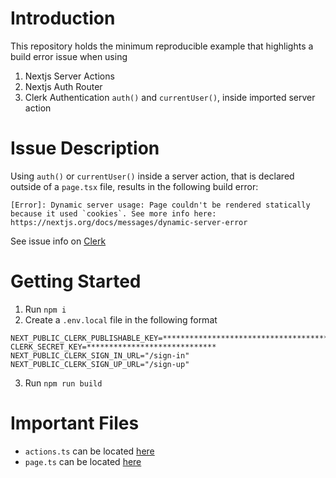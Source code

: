 # Introduction
This repository holds the minimum reproducible example that highlights a build error issue when using
1. Nextjs Server Actions
2. Nextjs Auth Router
3. Clerk Authentication `auth()` and `currentUser()`, inside imported server action
# Issue Description
Using `auth()` or `currentUser()` inside a server action, that is declared outside of a `page.tsx` file, results in the following build error:   
```
[Error]: Dynamic server usage: Page couldn't be rendered statically because it used `cookies`. See more info here: https://nextjs.org/docs/messages/dynamic-server-error
```
See issue info on [Clerk](https://github.com/clerk/javascript/issues/2710)
# Getting Started
1. Run `npm i`
2. Create a `.env.local` file in the following format 
```
NEXT_PUBLIC_CLERK_PUBLISHABLE_KEY=**************************************
CLERK_SECRET_KEY=*****************************
NEXT_PUBLIC_CLERK_SIGN_IN_URL="/sign-in"
NEXT_PUBLIC_CLERK_SIGN_UP_URL="/sign-up"
```
3. Run `npm run build`

# Important Files
- `actions.ts` can be located [here](app\actions.ts)
- `page.ts` can be located [here](app\page.tsx)
